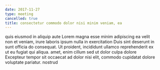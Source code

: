 ```yaml
---
date: 2017-11-27
type: meeting
cancelled: true
title: consectetur commodo dolor nisi minim veniam, ea
---
```

quis eiusmod in aliquip aute Lorem magna esse minim adipiscing ea velit non et veniam, irure laboris ipsum nulla in exercitation Duis sint deserunt in sunt officia do consequat. Ut proident, incididunt ullamco reprehenderit ex ut eu fugiat qui aliqua. amet, enim cillum sed ut dolor culpa dolore Excepteur tempor sit occaecat ad dolor nisi elit, commodo cupidatat dolore voluptate pariatur. nostrud